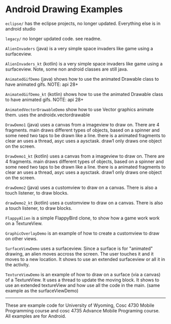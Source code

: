 Android Drawing Examples
===========
`eclipse/` has the eclipse projects, no longer updated.  Everything else is in android studio

`legacy/` no longer updated code.  see readme.

`AlienInvaders` (java) is a very simple space invaders like game using a surfaceview.

`AlienInvaders_kt` (kotlin) is a very simple space invaders like game using a surfaceview.  Note, some non android classes are still java.

`AnimatedGifDemo` (java) shows how to use the animated Drawable class to have animated gifs.  NOTE: api 28+

`AnimatedGifDemo_kt` (kotlin) shows how to use the animated Drawable class to have animated gifs.  NOTE: api 28+

`AnimatedVectorDrawableDemo` show how to use Vector graphics animate them.  uses the androidx.vectordrawable

`DrawDemo1` (java) uses a canvas from a imageview to draw on.  There are 4 fragments.  main draws different types of objects, based on a spinner and some need two taps to be drawn like a line.  there is a animated fragments to clear an uses a thread, asyc uses a aysctask. draw1 only draws one object on the screen.

`DrawDemo1_kt` (kotlin) uses a canvas from a imageview to draw on.  There are 4 fragments.  main draws different types of objects, based on a spinner and some need two taps to be drawn like a line.  there is a animated fragments to clear an uses a thread, asyc uses a aysctask. draw1 only draws one object on the screen.

`drawDemo2` (java) uses a customview to draw on a canvas.  There is also a touch listener, to draw blocks.

`drawDemo2_kt` (kotlin) uses a customview to draw on a canvas.  There is also a touch listener, to draw blocks.

`FlappyAlien` is a simple FlappyBird clone, to show how a game work work on a TextureView.

`GraphicOverlayDemo` is an example of how to create a customview to draw on other views.

`SurfaceViewDemo` uses a surfaceview.  Since a surface is for "animated" drawing, an alien moves accross the screen.  The user touches it and it moves to a new location. It shows to use an extended surfaceview or all it in the activity.

`TextureViewDemo` is an example of how to draw on a surface (via a canvas) of a TextureView.  It uses a thread to update the moving block.  It shows to use an extended textureView and how use all the code in the main.  (same example as the surfaceViewDemo)

---

These are example code for University of Wyoming, Cosc 4730 Mobile Programming course and cosc 4735 Advance Mobile Programing course. 
All examples are for Android.
